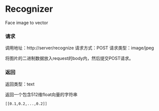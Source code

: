 # Recognizer
Face image to vector

### 请求

调用地址：http://server/recognize
请求方式：POST
请求类型：image/jpeg

将图片的二进制数据放入request的body内，然后提交POST请求。

### 返回

返回类型：text

返回一个包含512维float向量的字符串

```
[[0.1,0.2,...,0.2]]
```
